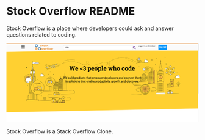 # Stock Overflow README

Stock Overflow is a place where developers could ask and answer questions related to coding.

![alt text](demo.png "Title")

Stock Overflow is a Stack Overflow Clone.